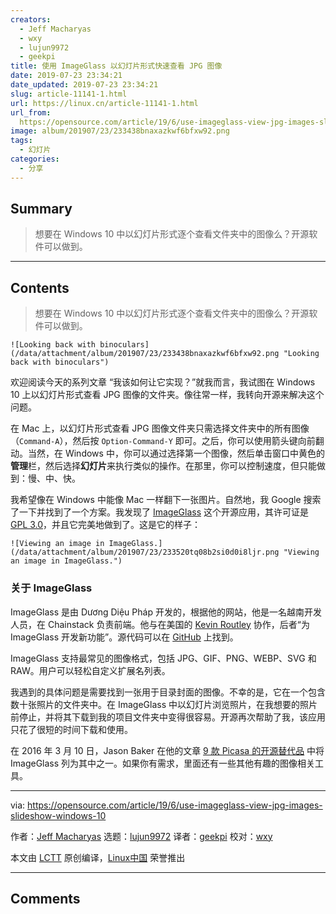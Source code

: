```yaml
---
creators:
  - Jeff Macharyas
  - wxy
  - lujun9972
  - geekpi
title: 使用 ImageGlass 以幻灯片形式快速查看 JPG 图像
date: 2019-07-23 23:34:21
date_updated: 2019-07-23 23:34:21
slug: article-11141-1.html
url: https://linux.cn/article-11141-1.html
url_from: 
  https://opensource.com/article/19/6/use-imageglass-view-jpg-images-slideshow-windows-10
image: album/201907/23/233438bnaxazkwf6bfxw92.png
tags:
  - 幻灯片
categories:
  - 分享
---
```


## Summary

> 想要在 Windows 10 中以幻灯片形式逐个查看文件夹中的图像么？开源软件可以做到。

***

<!-- more -->

## Contents

> 
> 想要在 Windows 10 中以幻灯片形式逐个查看文件夹中的图像么？开源软件可以做到。
> 
> 
> 

`![Looking back with binoculars](/data/attachment/album/201907/23/233438bnaxazkwf6bfxw92.png "Looking back with binoculars")`

欢迎阅读今天的系列文章 “我该如何让它实现？”就我而言，我试图在 Windows 10 上以幻灯片形式查看 JPG 图像的文件夹。像往常一样，我转向开源来解决这个问题。

在 Mac 上，以幻灯片形式查看 JPG 图像文件夹只需选择文件夹中的所有图像（`Command-A`），然后按 `Option-Command-Y` 即可。之后，你可以使用箭头键向前翻动。当然，在 Windows 中，你可以通过选择第一个图像，然后单击窗口中黄色的**管理**栏，然后选择**幻灯片**来执行类似的操作。在那里，你可以控制速度，但只能做到：慢、中、快。

我希望像在 Windows 中能像 Mac 一样翻下一张图片。自然地，我 Google 搜索了一下并找到了一个方案。我发现了 [ImageGlass](https://imageglass.org/) 这个开源应用，其许可证是 [GPL 3.0](https://github.com/d2phap/ImageGlass/blob/master/LICENSE)，并且它完美地做到了。这是它的样子：

`![Viewing an image in ImageGlass.](/data/attachment/album/201907/23/233520tq08b2si0d0i8ljr.png "Viewing an image in ImageGlass.")`

### 关于 ImageGlass

ImageGlass 是由 Dương Diệu Pháp 开发的，根据他的网站，他是一名越南开发人员，在 Chainstack 负责前端。他与在美国的 [Kevin Routley](https://github.com/fire-eggs) 协作，后者“为 ImageGlass 开发新功能”。源代码可以在 [GitHub](https://github.com/d2phap/ImageGlass) 上找到。

ImageGlass 支持最常见的图像格式，包括 JPG、GIF、PNG、WEBP、SVG 和 RAW。用户可以轻松自定义扩展名列表。

我遇到的具体问题是需要找到一张用于目录封面的图像。不幸的是，它在一个包含数十张照片的文件夹中。在 ImageGlass 中以幻灯片浏览照片，在我想要的照片前停止，并将其下载到我的项目文件夹中变得很容易。开源再次帮助了我，该应用只花了很短的时间下载和使用。

在 2016 年 3 月 10 日，Jason Baker 在他的文章 [9 款 Picasa 的开源替代品](https://opensource.com/alternatives/picasa) 中将 ImageGlass 列为其中之一。如果你有需求，里面还有一些其他有趣的图像相关工具。

---

via: <https://opensource.com/article/19/6/use-imageglass-view-jpg-images-slideshow-windows-10>

作者：[Jeff Macharyas](https://opensource.com/users/jeffmacharyas) 选题：[lujun9972](https://github.com/lujun9972) 译者：[geekpi](https://github.com/geekpi) 校对：[wxy](https://github.com/wxy)

本文由 [LCTT](https://github.com/LCTT/TranslateProject) 原创编译，[Linux中国](https://linux.cn/) 荣誉推出

***

## Comments
